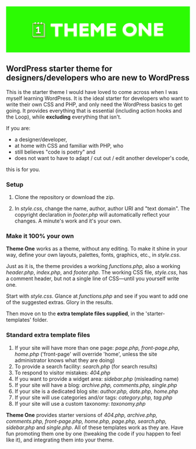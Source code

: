 !['Theme One'](https://github.com/dr-explorer/theme-one/blob/main/theme-one.png)

## WordPress starter theme for designers/developers who are new to WordPress ##

This is the starter theme I would have loved to come across when I was myself learning WordPress. It is the ideal starter for developers who want to write their own CSS and PHP, and only need the WordPress basics to get going. It provides everything that is essential (including action hooks and the Loop), while **excluding** everything that isn't.

If you are:
- a designer/developer,
- at home with CSS and familiar with PHP, who
- still believes "code is poetry" and
- does not want to have to adapt / cut out / edit another developer's code,

this is for you.

### Setup ###
1. Clone the repository or download the zip.

2. In *style.css*, change the name, author, author URI and "text domain". The copyright declaration in *footer.php* will automatically reflect your changes. A minute's work and it's your own.

### Make it 100% your own ###
**Theme One** works as a theme, without any editing. To make it shine in your way, define your own layouts, palettes, fonts, graphics, etc., in *style.css*.

Just as it is, the theme provides a working *functions.php*, also a working *header.php*, *index.php*, and *footer.php*. The working CSS file, *style.css*, has a comment header, but not a single line of CSS—until you yourself write one.

Start with *style.css*. Glance at *functions.php* and see if you want to add one of the suggested extras. Glory in the results.

Then move on to the **extra template files supplied**, in the 'starter-templates' folder.

### Standard extra template files ###
1. If your site will have more than one page: *page.php, front-page.php, home.php* ('front-page' will override 'home', unless the site administrator knows what they are doing)
2. To provide a search facility: *search.php* (for search results)
3. To respond to visitor mistakes: *404.php*
4. If you want to provide a widget area: *sidebar.php* (misleading name)
5. If your site will have a blog: *archive.php, comments.php, single.php*
6. If your site is a dedicated blog site: *author.php, date.php, home.php*
7. If your site will use categories and/or tags: *category.php, tag.php*
8. If your site will use a custom taxonomy: *taxonomy.php*

**Theme One** provides starter versions of *404.php, archive.php, comments.php, front-page.php, home.php, page.php, search.php, sidebar.php* and *single.php*. All of these templates work as they are. Have fun promoting them one by one (tweaking the code if you happen to feel like it), and integrating them into your theme.
